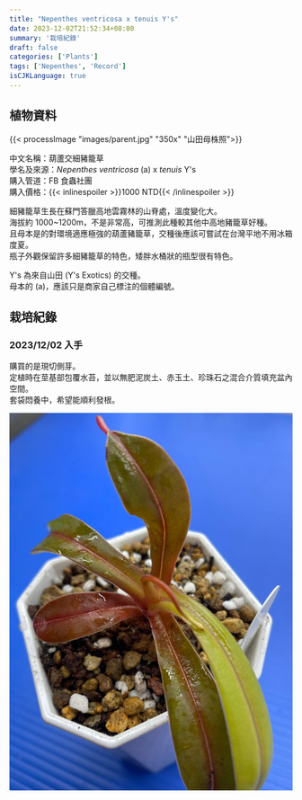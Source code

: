 ```yaml
---
title: "Nepenthes ventricosa x tenuis Y's"
date: 2023-12-02T21:52:34+08:00
summary: '栽培紀錄'
draft: false
categories: ['Plants']
tags: ['Nepenthes', 'Record']
isCJKLanguage: true
---
```


## 植物資料

{{< processImage "images/parent.jpg" "350x" "山田母株照">}}

中文名稱：葫蘆交細豬籠草  
學名及來源：*Nepenthes ventricosa* (a) x *tenuis* Y's  
購入管道：FB 食蟲社團  
購入價格：{{< inlinespoiler >}}1000 NTD{{< /inlinespoiler >}}  

細豬籠草生長在蘇門答臘高地雲霧林的山脊處，溫度變化大。  
海拔約 1000~1200m，不是非常高，可推測此種較其他中高地豬籠草好種。  
且母本是的對環境適應極強的葫蘆豬籠草，交種後應該可嘗試在台灣平地不用冰箱度夏。  
瓶子外觀保留許多細豬籠草的特色，矮胖水桶狀的瓶型很有特色。  

Y's 為來自山田 (Y's Exotics) 的交種。  
母本的 (a)，應該只是商家自己標注的個體編號。  

## 栽培紀錄

### 2023/12/02 入手

購買的是現切側芽。  
定植時在莖基部包覆水苔，並以無肥泥炭土、赤玉土、珍珠石之混合介質填充盆內空間。  
套袋悶養中，希望能順利發根。  

![2023-12-02](./images/2023-12-02.jpg)
